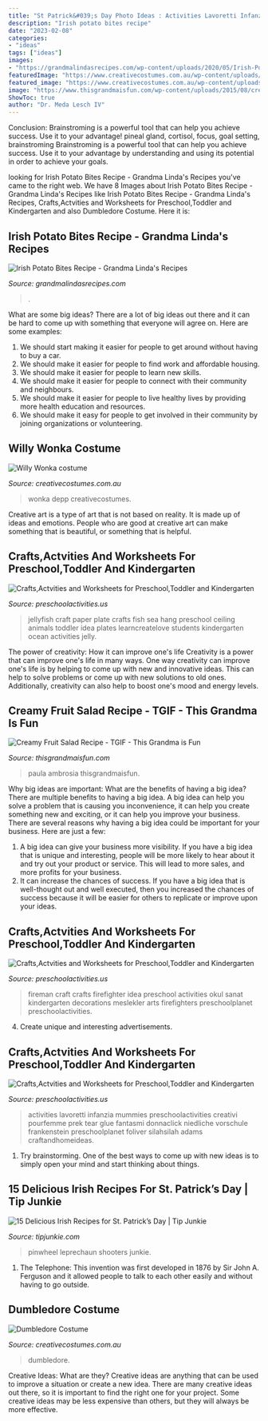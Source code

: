 ```yaml
---
title: "St Patrick&#039;s Day Photo Ideas : Activities Lavoretti Infanzia Mummies Preschoolactivities Creativi Pourfemme Prek Tear Glue Fantasmi Donnaclick Niedliche Vorschule Frankenstein Preschoolplanet Foliver Silahsilah Adams Craftandhomeideas"
description: "Irish potato bites recipe"
date: "2023-02-08"
categories:
- "ideas"
tags: ["ideas"]
images:
- "https://grandmalindasrecipes.com/wp-content/uploads/2020/05/Irish-Potato-Bites-Recipe.jpg"
featuredImage: "https://www.creativecostumes.com.au/wp-content/uploads/2012/12/Dumbledore-420x658.jpg"
featured_image: "https://www.creativecostumes.com.au/wp-content/uploads/2013/10/stem-punk-420x625.jpg"
image: "https://www.thisgrandmaisfun.com/wp-content/uploads/2015/08/creamyfruitsalad-1028x1536.jpg"
ShowToc: true
author: "Dr. Meda Lesch IV"
---
```



Conclusion: Brainstroming is a powerful tool that can help you achieve success. Use it to your advantage!
pineal gland, cortisol, focus, goal setting, brainstroming
Brainstroming is a powerful tool that can help you achieve success. Use it to your advantage by understanding and using its potential in order to achieve your goals.

	

		
looking for Irish Potato Bites Recipe - Grandma Linda&#039;s Recipes you've came to the right web. We have 8 Images about Irish Potato Bites Recipe - Grandma Linda&#039;s Recipes like Irish Potato Bites Recipe - Grandma Linda&#039;s Recipes, Crafts,Actvities and Worksheets for Preschool,Toddler and Kindergarten and also Dumbledore Costume. Here it is:
		
    
## Irish Potato Bites Recipe - Grandma Linda&#039;s Recipes

<img loading=lazy src="https://grandmalindasrecipes.com/wp-content/uploads/2020/05/Irish-Potato-Bites-Recipe.jpg" onerror="this.onerror=null;this.src='https://tse2.mm.bing.net/th?id=OIP.OZqvGp0Dj5UKSn16V4cMcAHaLH&amp;pid=15.1';" alt="Irish Potato Bites Recipe - Grandma Linda&#039;s Recipes">

_Source: grandmalindasrecipes.com_

>. 

	

What are some big ideas?
There are a lot of big ideas out there and it can be hard to come up with something that everyone will agree on. Here are some examples:
1. We should start making it easier for people to get around without having to buy a car.
2. We should make it easier for people to find work and affordable housing.
3. We should make it easier for people to learn new skills.
4. We should make it easier for people to connect with their community and neighbours.
5. We should make it easier for people to live healthy lives by providing more health education and resources.
6. We should make it easy for people to get involved in their community by joining organizations or volunteering.

    
## Willy Wonka Costume

<img loading=lazy src="https://www.creativecostumes.com.au/wp-content/uploads/2013/10/stem-punk-420x625.jpg" onerror="this.onerror=null;this.src='https://tse4.mm.bing.net/th?id=OIP.jVEsu1mIBObIMvYGoiTrAQAAAA&amp;pid=15.1';" alt="Willy Wonka costume">

_Source: creativecostumes.com.au_

>wonka depp creativecostumes. 

	

Creative art is a type of art that is not based on reality. It is made up of ideas and emotions. People who are good at creative art can make something that is beautiful, or something that is helpful.

    
## Crafts,Actvities And Worksheets For Preschool,Toddler And Kindergarten

<img loading=lazy src="http://www.preschoolactivities.us/wp-content/uploads/2015/01/Paper-Plate-Jellyfish-Craft-1.jpg" onerror="this.onerror=null;this.src='https://tse3.mm.bing.net/th?id=OIP.jhrCI4RqIi_8Fy-ZZT9oZgAAAA&amp;pid=15.1';" alt="Crafts,Actvities and Worksheets for Preschool,Toddler and Kindergarten">

_Source: preschoolactivities.us_

>jellyfish craft paper plate crafts fish sea hang preschool ceiling animals toddler idea plates learncreatelove students kindergarten ocean activities jelly. 

	

The power of creativity: How it can improve one's life
Creativity is a power that can improve one's life in many ways. One way creativity can improve one's life is by helping to come up with new and innovative ideas. This can help to solve problems or come up with new solutions to old ones. Additionally, creativity can also help to boost one's mood and energy levels.

    
## Creamy Fruit Salad Recipe - TGIF - This Grandma Is Fun

<img loading=lazy src="https://www.thisgrandmaisfun.com/wp-content/uploads/2015/08/creamyfruitsalad-1028x1536.jpg" onerror="this.onerror=null;this.src='https://tse3.mm.bing.net/th?id=OIP.VvhZycylJanwDCj5c6C43AHaLE&amp;pid=15.1';" alt="Creamy Fruit Salad Recipe - TGIF - This Grandma is Fun">

_Source: thisgrandmaisfun.com_

>paula ambrosia thisgrandmaisfun. 

	

Why big ideas are important: What are the benefits of having a big idea?
There are multiple benefits to having a big idea. A big idea can help you solve a problem that is causing you inconvenience, it can help you create something new and exciting, or it can help you improve your business. There are several reasons why having a big idea could be important for your business. Here are just a few: 
1) A big idea can give your business more visibility. If you have a big idea that is unique and interesting, people will be more likely to hear about it and try out your product or service. This will lead to more sales, and more profits for your business. 
2) It can increase the chances of success. If you have a big idea that is well-thought out and well executed, then you increased the chances of success because it will be easier for others to replicate or improve upon your ideas.

    
## Crafts,Actvities And Worksheets For Preschool,Toddler And Kindergarten

<img loading=lazy src="http://www.preschoolactivities.us/wp-content/uploads/2016/10/fireman-crafts.jpg" onerror="this.onerror=null;this.src='https://tse3.mm.bing.net/th?id=OIP.UvNqjbEuVeAIUlewpIU_XgHaJ4&amp;pid=15.1';" alt="Crafts,Actvities and Worksheets for Preschool,Toddler and Kindergarten">

_Source: preschoolactivities.us_

>fireman craft crafts firefighter idea preschool activities okul sanat kindergarten decorations meslekler arts firefighters preschoolplanet preschoolactivities. 

	

4. Create unique and interesting advertisements.

    
## Crafts,Actvities And Worksheets For Preschool,Toddler And Kindergarten

<img loading=lazy src="https://www.preschoolactivities.us/wp-content/uploads/2015/10/mummy-craft-for-Halloween.jpg" onerror="this.onerror=null;this.src='https://tse3.mm.bing.net/th?id=OIP._QHEG1Ha01mRmGWh_AwIXgHaJ3&amp;pid=15.1';" alt="Crafts,Actvities and Worksheets for Preschool,Toddler and Kindergarten">

_Source: preschoolactivities.us_

>activities lavoretti infanzia mummies preschoolactivities creativi pourfemme prek tear glue fantasmi donnaclick niedliche vorschule frankenstein preschoolplanet foliver silahsilah adams craftandhomeideas. 

	

1. Try brainstorming. One of the best ways to come up with new ideas is to simply open your mind and start thinking about things.

    
## 15 Delicious Irish Recipes For St. Patrick’s Day | Tip Junkie

<img loading=lazy src="https://cdn.tipjunkie.com/wp-content/uploads/cache/05/ef/05efc709884d492a6ddf215ea92b1409.jpg" onerror="this.onerror=null;this.src='https://tse1.mm.bing.net/th?id=OIP.Y0RI9-DUPWrlmWvjyaXXPgHaLH&amp;pid=15.1';" alt="15 Delicious Irish Recipes for St. Patrick’s Day | Tip Junkie">

_Source: tipjunkie.com_

>pinwheel leprechaun shooters junkie. 

	

1. The Telephone: This invention was first developed in 1876 by Sir John A. Ferguson and it allowed people to talk to each other easily and without having to go outside.

    
## Dumbledore Costume

<img loading=lazy src="https://www.creativecostumes.com.au/wp-content/uploads/2012/12/Dumbledore-420x658.jpg" onerror="this.onerror=null;this.src='https://tse2.mm.bing.net/th?id=OIP.ZCc3TQnF5BuowQ5LMHWgRwAAAA&amp;pid=15.1';" alt="Dumbledore Costume">

_Source: creativecostumes.com.au_

>dumbledore. 

	

Creative Ideas: What are they?
Creative ideas are anything that can be used to improve a situation or create a new idea. There are many creative ideas out there, so it is important to find the right one for your project. Some creative ideas may be less expensive than others, but they will always be more effective.

